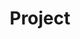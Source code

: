 ---
title: "Project"
description: "Production result / Press release"
draft: false
bg_image: "images/feature-bg.jpg"
---